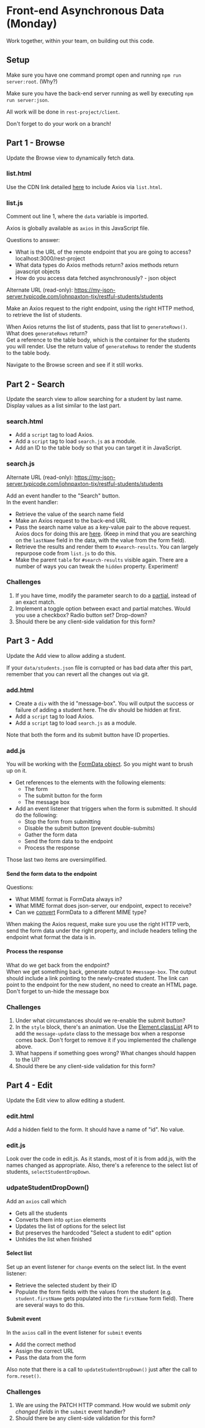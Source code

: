 # Front-end Asynchronous Data (Monday)

Work together, within your team, on building out this code.

## Setup
Make sure you have one command prompt open and running `npm run server:root`. (Why?)

Make sure you have the back-end server running as well by executing `npm run server:json`. 

All work will be done in `rest-project/client`.

Don't forget to do your work on a branch!

## Part 1 - Browse

Update the Browse view to dynamically fetch data.  

### list.html
Use the CDN link detailed [here](https://axios-http.com/docs/intro) to include Axios via `list.html`. 

### list.js

Comment out line 1, where the `data` variable is imported.

Axios is globally available as `axios` in this JavaScript file.  

Questions to answer:
- What is the URL of the remote endpoint that you are going to access? localhost:3000/rest-project
- What data types do Axios methods return? axios methods return javascript objects
- How do you access data fetched asynchronously? - json object

Alternate URL (read-only): https://my-json-server.typicode.com/johnpaxton-tjx/restful-students/students

Make an Axios request to the right endpoint, using the right HTTP method, to retrieve the list of students.

When Axios returns the list of students, pass that list to `generateRows()`. What does `generateRows` return?  
Get a reference to the table body, which is the container for the students you will render.
Use the return value of `generateRows` to render the students to the table body. 

Navigate to the Browse screen and see if it still works.

## Part 2 - Search

Update the search view to allow searching for a student by last name. Display values as a list similar to the last part.

### search.html

- Add a `script` tag to load Axios.  
- Add a `script` tag to load `search.js` as a module. 
- Add an ID to the table body so that you can target it in JavaScript.

### search.js

Alternate URL (read-only): https://my-json-server.typicode.com/johnpaxton-tjx/restful-students/students

Add an event handler to the "Search" button.  
In the event handler:  
- Retrieve the value of the search name field
- Make an Axios request to the back-end URL
- Pass the search name value as a key-value pair to the above request. Axios docs for doing this are [here](https://axios-http.com/docs/req_config). (Keep in mind that you are searching on the `lastName` field in the data, with the value from the form field).
- Retrieve the results and render them to `#search-results`. You can largely repurpose code from `list.js` to do this. 
- Make the parent `table` for `#search-results` visible again. There are a number of ways you can tweak the `hidden` property. Experiment!

### Challenges
1. If you have time, modify the parameter search to do a [partial](https://github.com/typicode/json-server#operators), instead of an exact match. 
1. Implement a toggle option between exact and partial matches. Would you use a checkbox? Radio button set? Drop-down? 
1. Should there be any client-side validation for this form? 

## Part 3 - Add

Update the Add view to allow adding a student. 

If your `data/students.json` file is corrupted or has bad data after this part, remember that you can revert all the changes out via git. 

### add.html

- Create a `div` with the id "message-box". You will output the success or failure of adding a student here. The div should be hidden at first.   
- Add a `script` tag to load Axios.  
- Add a `script` tag to load `search.js` as a module. 

Note that both the form and its submit button have ID properties. 

### add.js

You will be working with the [FormData object](https://developer.mozilla.org/en-US/docs/Web/API/FormData/FormData). So you might want to brush up on it. 

- Get references to the elements with the following elements:
  - The form
  - The submit button for the form
  - The message box
- Add an event listener that triggers when the form is submitted. It should do the following:
  - Stop the form from submitting
  - Disable the submit button (prevent double-submits)
  - Gather the form data
  - Send the form data to the endpoint
  - Process the response

Those last two items are oversimplified. 

#### Send the form data to the endpoint

Questions:
- What MIME format is FormData always in?
- What MIME format does json-server, our endpoint, expect to receive?
- Can we [convert](https://stackoverflow.com/a/55874235) FormData to a different MIME type? 

When making the Axios request, make sure you use the right HTTP verb, send the form data under the right property, and include headers telling the endpoint what format the data is in. 

#### Process the response

What do we get back from the endpoint?  
When we get something back, generate output to `#message-box`. The output should include a link pointing to the newly-created student. The link can point to the endpoint for the new student, no need to create an HTML page. 
Don't forget to un-hide the message box

### Challenges

1. Under what circumstances should we re-enable the submit button?  
1. In the `style` block, there's an animation. Use the [Element.classList](https://developer.mozilla.org/en-US/docs/Web/API/Element/classList) API to add the `message-update` class to the message box when a response comes back. Don't forget to remove it if you implemented the challenge above.
1. What happens if something goes wrong? What changes should happen to the UI? 
1. Should there be any client-side validation for this form? 

## Part 4 - Edit

Update the Edit view to allow editing a student. 

### edit.html

Add a hidden field to the form. It should have a name of "id". No value.

### edit.js

Look over the code in edit.js. As it stands, most of it is from add.js, 
with the names changed as appropriate. Also, there's a reference to the
select list of students, `selectStudentDropDown`. 

### udpateStudentDropDown()

Add an `axios` call which
- Gets all the students
- Converts them into `option` elements
- Updates the list of options for the select list
- But preserves the hardcoded "Select a student to edit" option
- Unhides the list when finished

#### Select list

Set up an event listener for `change` events on the select list. In the event listener: 
- Retrieve the selected student by their ID
- Populate the form fields with the values from the student (e.g. `student.firstName` gets populated into the `firstName` form field). There are several ways to do this.

#### Submit event

In the `axios` call in the event listener for `submit` events
- Add the correct method
- Assign the correct URL
- Pass the data from the form 

Also note that there is a call to `updateStudentDropDown()` just after the call to `form.reset()`. 

### Challenges

1. We are using the PATCH HTTP command. How would we submit *only changed fields* in the `submit` event handler? 
1. Should there be any client-side validation for this form? 
